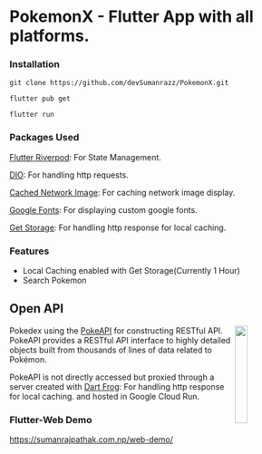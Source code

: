 # PokemonX - Flutter App with all platforms.

### Installation

```
git clone https://github.com/devSumanrazz/PokemonX.git

flutter pub get

flutter run
```
### Packages Used

[Flutter Riverpod](https://pub.dev/packages/flutter_riverpod): For State Management.

[DIO](https://pub.dev/packages/dio): For handling http requests.

[Cached Network Image](https://pub.dev/packages/cached_network_image): For caching network image display.

[Google Fonts](https://pub.dev/packages/google_fonts): For displaying custom google fonts.

[Get Storage](https://pub.dev/packages/get_storage): For handling http response for local caching.


### Features
- Local Caching enabled with Get Storage(Currently 1 Hour)
- Search Pokemon  
## Open API

<img src="https://user-images.githubusercontent.com/24237865/83422649-d1b1d980-a464-11ea-8c91-a24fdf89cd6b.png" align="right" width="21%"/>

Pokedex using the [PokeAPI](https://pokeapi.co/) for constructing RESTful API.<br>
PokeAPI provides a RESTful API interface to highly detailed objects built from thousands of lines of data related to Pokémon.

PokeAPI is not directly accessed but proxied through a server created with [Dart Frog](https://dartfrog.vgv.dev/): For handling http response for local caching. and hosted in Google Cloud Run.

### Flutter-Web Demo
https://sumanrajpathak.com.np/web-demo/
